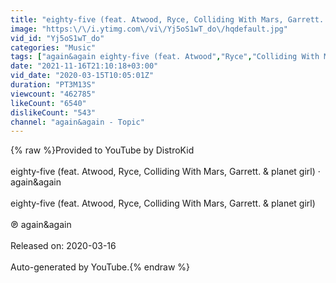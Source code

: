 ```yaml
---
title: "eighty-five (feat. Atwood, Ryce, Colliding With Mars, Garrett. & planet girl)"
image: "https:\/\/i.ytimg.com\/vi\/Yj5oS1wT_do\/hqdefault.jpg"
vid_id: "Yj5oS1wT_do"
categories: "Music"
tags: ["again&again eighty-five (feat. Atwood","Ryce","Colliding With Mars"]
date: "2021-11-16T21:10:18+03:00"
vid_date: "2020-03-15T10:05:01Z"
duration: "PT3M13S"
viewcount: "462785"
likeCount: "6540"
dislikeCount: "543"
channel: "again&again - Topic"
---
```

{% raw %}Provided to YouTube by DistroKid<br /><br />eighty-five (feat. Atwood, Ryce, Colliding With Mars, Garrett. &amp; planet girl) · again&amp;again<br /><br />eighty-five (feat. Atwood, Ryce, Colliding With Mars, Garrett. &amp; planet girl)<br /><br />℗ again&amp;again<br /><br />Released on: 2020-03-16<br /><br />Auto-generated by YouTube.{% endraw %}
